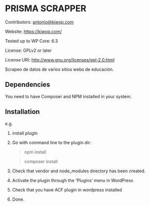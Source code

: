 # PRISMA SCRAPPER 
Contributors: antonio@kiwop.com

Website: https://kiwop.com/

Tested up to WP Core: 6.3

License: GPLv2 or later

License URI: http://www.gnu.org/licenses/gpl-2.0.html


Scrapeo de datos de varios sitios webs de educación.


## Dependencies 

You need to have Composer and NPM installed in your system.

## Installation 

e.g.

1. install plugin
2. Go with command line to the plugin dir:
    > npm install
    
    > composer install
3. Check that vendor and node_modules directory has been created.
4. Activate the plugin through the 'Plugins' menu in WordPress
5. Check that you have ACF plugin in wordpress installed
6. Done.
